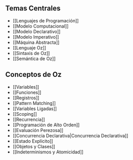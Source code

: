## Temas Centrales

- [[Lenguajes de Programación]]
- [[Modelo Computacional]]
- [[Modelo Declarativo]]
- [[Modelo Imperativo]]
- [[Máquina Abstracta]]
- [[Lenguaje Oz]]
- [[Sintaxis de Oz]]
- [[Semántica de Oz]]

## Conceptos de Oz

- [[Variables]]
- [[Funciones]]
- [[Registros]]
- [[Pattern Matching]]
- [[Variables Ligadas]]
- [[Scoping]]
- [[Recurrencia]]
- [[Programación de Alto Orden]]
- [[Evaluación Perezosa]]
- [[Concurrencia Declarativa|Concurrencia Declarativa]]
- [[Estado Explícito]]
- [[Objetos y Clases]]
- [[Indeterminismos y Atomicidad]]
